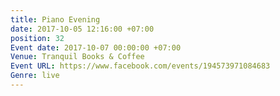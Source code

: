 ```yaml
---
title: Piano Evening
date: 2017-10-05 12:16:00 +07:00
position: 32
Event date: 2017-10-07 00:00:00 +07:00
Venue: Tranquil Books & Coffee
Event URL: https://www.facebook.com/events/194573971084683
Genre: live
---
```



